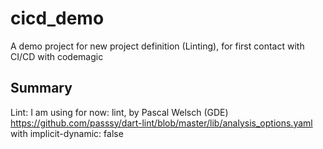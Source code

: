 # cicd_demo

A demo project for new project definition (Linting), for first contact with CI/CD with codemagic

## Summary

Lint:
I am using for now: lint, by Pascal Welsch (GDE)
https://github.com/passsy/dart-lint/blob/master/lib/analysis_options.yaml
with implicit-dynamic: false 

